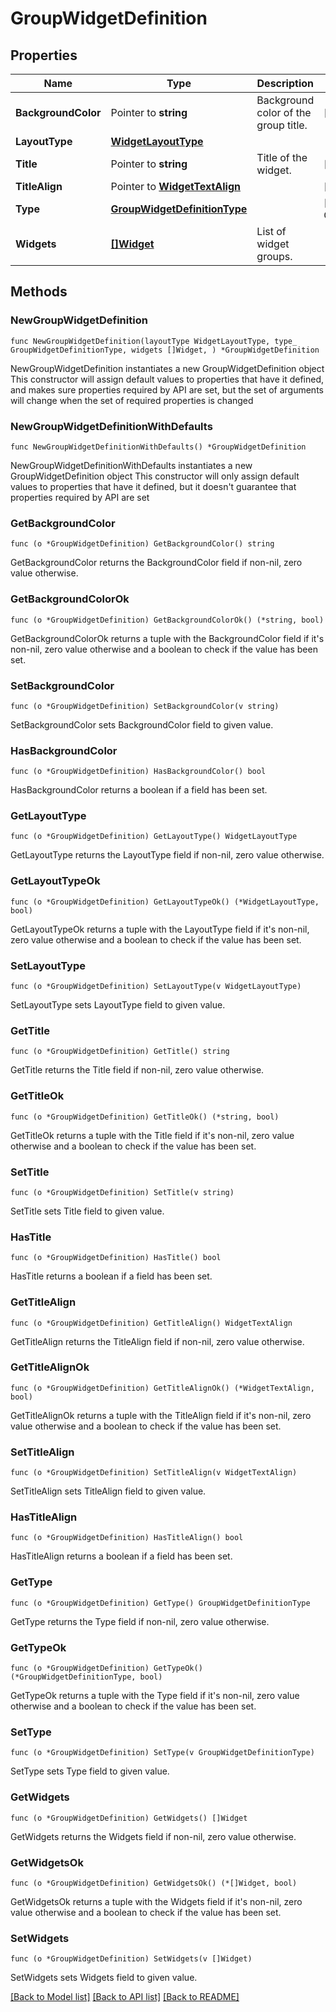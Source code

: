 # GroupWidgetDefinition

## Properties

Name | Type | Description | Notes
------------ | ------------- | ------------- | -------------
**BackgroundColor** | Pointer to **string** | Background color of the group title. | [optional] 
**LayoutType** | [**WidgetLayoutType**](WidgetLayoutType.md) |  | 
**Title** | Pointer to **string** | Title of the widget. | [optional] 
**TitleAlign** | Pointer to [**WidgetTextAlign**](WidgetTextAlign.md) |  | [optional] 
**Type** | [**GroupWidgetDefinitionType**](GroupWidgetDefinitionType.md) |  | [default to GROUPWIDGETDEFINITIONTYPE_GROUP]
**Widgets** | [**[]Widget**](Widget.md) | List of widget groups. | 

## Methods

### NewGroupWidgetDefinition

`func NewGroupWidgetDefinition(layoutType WidgetLayoutType, type_ GroupWidgetDefinitionType, widgets []Widget, ) *GroupWidgetDefinition`

NewGroupWidgetDefinition instantiates a new GroupWidgetDefinition object
This constructor will assign default values to properties that have it defined,
and makes sure properties required by API are set, but the set of arguments
will change when the set of required properties is changed

### NewGroupWidgetDefinitionWithDefaults

`func NewGroupWidgetDefinitionWithDefaults() *GroupWidgetDefinition`

NewGroupWidgetDefinitionWithDefaults instantiates a new GroupWidgetDefinition object
This constructor will only assign default values to properties that have it defined,
but it doesn't guarantee that properties required by API are set

### GetBackgroundColor

`func (o *GroupWidgetDefinition) GetBackgroundColor() string`

GetBackgroundColor returns the BackgroundColor field if non-nil, zero value otherwise.

### GetBackgroundColorOk

`func (o *GroupWidgetDefinition) GetBackgroundColorOk() (*string, bool)`

GetBackgroundColorOk returns a tuple with the BackgroundColor field if it's non-nil, zero value otherwise
and a boolean to check if the value has been set.

### SetBackgroundColor

`func (o *GroupWidgetDefinition) SetBackgroundColor(v string)`

SetBackgroundColor sets BackgroundColor field to given value.

### HasBackgroundColor

`func (o *GroupWidgetDefinition) HasBackgroundColor() bool`

HasBackgroundColor returns a boolean if a field has been set.

### GetLayoutType

`func (o *GroupWidgetDefinition) GetLayoutType() WidgetLayoutType`

GetLayoutType returns the LayoutType field if non-nil, zero value otherwise.

### GetLayoutTypeOk

`func (o *GroupWidgetDefinition) GetLayoutTypeOk() (*WidgetLayoutType, bool)`

GetLayoutTypeOk returns a tuple with the LayoutType field if it's non-nil, zero value otherwise
and a boolean to check if the value has been set.

### SetLayoutType

`func (o *GroupWidgetDefinition) SetLayoutType(v WidgetLayoutType)`

SetLayoutType sets LayoutType field to given value.


### GetTitle

`func (o *GroupWidgetDefinition) GetTitle() string`

GetTitle returns the Title field if non-nil, zero value otherwise.

### GetTitleOk

`func (o *GroupWidgetDefinition) GetTitleOk() (*string, bool)`

GetTitleOk returns a tuple with the Title field if it's non-nil, zero value otherwise
and a boolean to check if the value has been set.

### SetTitle

`func (o *GroupWidgetDefinition) SetTitle(v string)`

SetTitle sets Title field to given value.

### HasTitle

`func (o *GroupWidgetDefinition) HasTitle() bool`

HasTitle returns a boolean if a field has been set.

### GetTitleAlign

`func (o *GroupWidgetDefinition) GetTitleAlign() WidgetTextAlign`

GetTitleAlign returns the TitleAlign field if non-nil, zero value otherwise.

### GetTitleAlignOk

`func (o *GroupWidgetDefinition) GetTitleAlignOk() (*WidgetTextAlign, bool)`

GetTitleAlignOk returns a tuple with the TitleAlign field if it's non-nil, zero value otherwise
and a boolean to check if the value has been set.

### SetTitleAlign

`func (o *GroupWidgetDefinition) SetTitleAlign(v WidgetTextAlign)`

SetTitleAlign sets TitleAlign field to given value.

### HasTitleAlign

`func (o *GroupWidgetDefinition) HasTitleAlign() bool`

HasTitleAlign returns a boolean if a field has been set.

### GetType

`func (o *GroupWidgetDefinition) GetType() GroupWidgetDefinitionType`

GetType returns the Type field if non-nil, zero value otherwise.

### GetTypeOk

`func (o *GroupWidgetDefinition) GetTypeOk() (*GroupWidgetDefinitionType, bool)`

GetTypeOk returns a tuple with the Type field if it's non-nil, zero value otherwise
and a boolean to check if the value has been set.

### SetType

`func (o *GroupWidgetDefinition) SetType(v GroupWidgetDefinitionType)`

SetType sets Type field to given value.


### GetWidgets

`func (o *GroupWidgetDefinition) GetWidgets() []Widget`

GetWidgets returns the Widgets field if non-nil, zero value otherwise.

### GetWidgetsOk

`func (o *GroupWidgetDefinition) GetWidgetsOk() (*[]Widget, bool)`

GetWidgetsOk returns a tuple with the Widgets field if it's non-nil, zero value otherwise
and a boolean to check if the value has been set.

### SetWidgets

`func (o *GroupWidgetDefinition) SetWidgets(v []Widget)`

SetWidgets sets Widgets field to given value.



[[Back to Model list]](../README.md#documentation-for-models) [[Back to API list]](../README.md#documentation-for-api-endpoints) [[Back to README]](../README.md)


